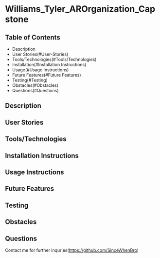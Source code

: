 # Williams_Tyler_AROrganization_Capstone

## Table of Contents
 * Description[](#description)
 * User Stories(#User-Stories)
 * Tools/Technologies(#Tools/Technologies)
 * Installation(#Installation Instructions)
 * Usage(#Usage Instructions)
 * Future Features(#Future Features)
 * Testing(#Testing)
 * Obstacles(#Obstacles)
 * Questions(#Questions)
 
## Description

## User Stories

## Tools/Technologies

## Installation Instructions

## Usage Instructions

## Future Features

## Testing 

## Obstacles

## Questions

Contact me for further inquries(https://github.com/SinceWhenBro)



